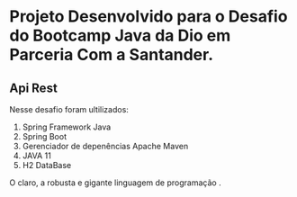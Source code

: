 <h1> Projeto Desenvolvido para o Desafio do Bootcamp Java da Dio em Parceria Com a Santander. </h1>

<h2> Api Rest </h2> 
<span>Nesse desafio foram ultilizados: </span>
<ol> 
  <li> Spring Framework Java </li>  
  <li> Spring Boot  </li>
  <li> Gerenciador de depenências Apache Maven </li>
  <li> JAVA 11 </li>
  <li> H2 DataBase </li>
</ol>

 O claro, a robusta e gigante linguagem de programação . </p>
